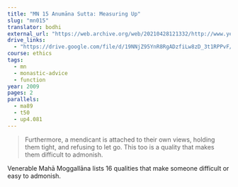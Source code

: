 ```yaml
---
title: "MN 15 Anumāna Sutta: Measuring Up"
slug: "mn015"
translator: bodhi
external_url: "https://web.archive.org/web/20210428121332/http://www.yellowrobe.com/component/content/article/120-majjhima-nikaya/347-mn-15-anumna-sutta-inference.html"
drive_links:
  - "https://drive.google.com/file/d/19NNjZ95YnR8RgADzfiLw8zD_3t1RPPvF/view?usp=drivesdk"
course: ethics
tags:
  - mn
  - monastic-advice
  - function
year: 2009
pages: 2
parallels:
  - ma89
  - t50
  - up4.081
---
```


> Furthermore, a mendicant is attached to their own views, holding them tight, and refusing to let go. This too is a quality that makes them difficult to admonish.

Venerable Mahā Moggallāna lists 16 qualities that make someone difficult or easy to admonish.
